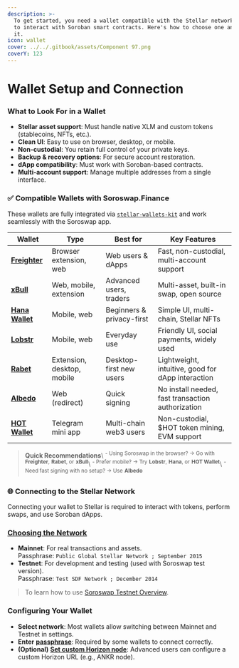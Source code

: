 ```yaml
---
description: >-
  To get started, you need a wallet compatible with the Stellar network and able
  to interact with Soroban smart contracts. Here's how to choose one and connect
  it.
icon: wallet
cover: ../../.gitbook/assets/Component 97.png
coverY: 123
---
```


# Wallet Setup and Connection

### What to Look For in a Wallet

* **Stellar asset support**: Must handle native XLM and custom tokens (stablecoins, NFTs, etc.).
* **Clean UI**: Easy to use on browser, desktop, or mobile.
* **Non-custodial**: You retain full control of your private keys.
* **Backup & recovery options**: For secure account restoration.
* **dApp compatibility**: Must work with Soroban-based contracts.
* **Multi-account support**: Manage multiple addresses from a single interface.

### ✅ Compatible Wallets with Soroswap.Finance

These wallets are fully integrated via [`stellar-wallets-kit`](https://github.com/paltalabs/soroban-react-stellar-wallets-kit) and work seamlessly with the Soroswap app.

| Wallet                                        | Type                       | Best for                  | Key Features                                      |
| --------------------------------------------- | -------------------------- | ------------------------- | ------------------------------------------------- |
| [**Freighter**](https://www.freighter.app/)   | Browser extension, web     | Web users & dApps         | Fast, non-custodial, multi-account support        |
| [**xBull**](https://xbull.app/)               | Web, mobile, extension     | Advanced users, traders   | Multi-asset, built-in swap, open source           |
| [**Hana Wallet**](https://www.hanawallet.io/) | Mobile, web                | Beginners & privacy-first | Simple UI, multi-chain, Stellar NFTs              |
| [**Lobstr**](https://lobstr.co/)              | Mobile, web                | Everyday use              | Friendly UI, social payments, widely used         |
| [**Rabet**](https://rabet.io/download)        | Extension, desktop, mobile | Desktop-first new users   | Lightweight, intuitive, good for dApp interaction |
| [**Albedo**](https://albedo.link/)            | Web (redirect)             | Quick signing             | No install needed, fast transaction authorization |
| [**HOT Wallet**](https://hot-labs.org/)       | Telegram mini app          | Multi-chain web3 users    | Non-custodial, $HOT token mining, EVM support     |

> **Quick Recommendations**\ <sup>- Using Soroswap in the browser? → Go with</sup> <sup></sup><sup>**Freighter**</sup><sup>,</sup> <sup></sup><sup>**Rabet**</sup><sup>, or</sup> <sup></sup><sup>**xBull**</sup>\ <sup>- Prefer mobile? → Try</sup> <sup></sup><sup>**Lobstr**</sup><sup>,</sup> <sup></sup><sup>**Hana**</sup><sup>, or</sup> <sup></sup><sup>**HOT Wallet**</sup>\ <sup>- Need fast signing with no setup? → Use</sup> <sup></sup><sup>**Albedo**</sup>

### 🌐 Connecting to the Stellar Network

Connecting your wallet to Stellar is required to interact with tokens, perform swaps, and use Soroban dApps.

### [Choosing the Network](https://developers.stellar.org/docs/learn/fundamentals/networks)

* **Mainnet**: For real transactions and assets.\
  Passphrase: `Public Global Stellar Network ; September 2015`
* **Testnet**: For development and testing (used with Soroswap test version).\
  Passphrase: `Test SDF Network ; December 2014`

> To learn how to use  [Soroswap Testnet Overview](https://docs.soroswap.finance/05-tutorial/01-soroswap-testnet-overviews).

### Configuring Your Wallet

* **Select network**: Most wallets allow switching between Mainnet and Testnet in settings.
* **Enter** [**passphrase**](https://developers.stellar.org/docs/networks): Required by some wallets to connect correctly.
* **(Optional)** [**Set custom Horizon node**](https://developers.stellar.org/docs/data/horizon/horizon-providers#ecosystem-horizon-providers): Advanced users can configure a custom Horizon URL (e.g., ANKR node).

####
